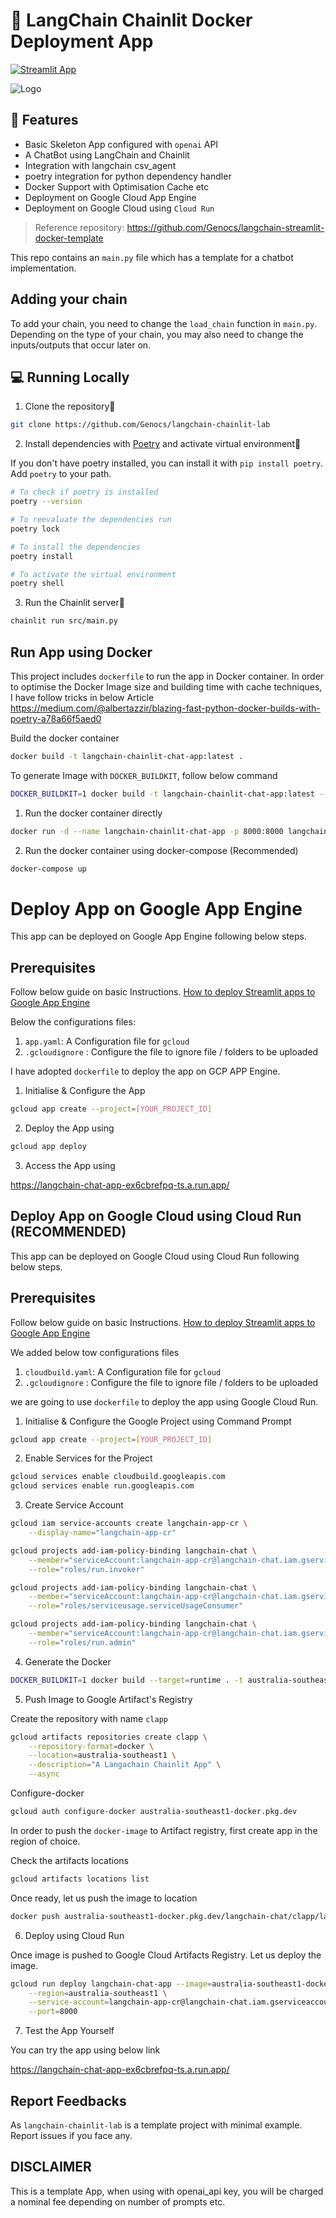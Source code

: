 📖 LangChain Chainlit Docker Deployment App
===========================================

[![Streamlit App](https://static.streamlit.io/badges/streamlit_badge_black_white.svg)](https://langchain-chainlit-lab.herokuapp.com/)


![Logo](./assets/genocs-library-logo.png?raw=true)


## 🔧 Features

- Basic Skeleton App configured with `openai` API
- A ChatBot using LangChain and Chainlit
- Integration with langchain csv_agent
- poetry integration for python dependency handler
- Docker Support with Optimisation Cache etc
- Deployment on Google Cloud App Engine
- Deployment on Google Cloud using `Cloud Run`

> Reference repository: https://github.com/Genocs/langchain-streamlit-docker-template

This repo contains an `main.py` file which has a template for a chatbot implementation.

## Adding your chain
To add your chain, you need to change the `load_chain` function in `main.py`.
Depending on the type of your chain, you may also need to change the inputs/outputs that occur later on.


## 💻 Running Locally

1. Clone the repository📂

```bash
git clone https://github.com/Genocs/langchain-chainlit-lab
```

2. Install dependencies with [Poetry](https://python-poetry.org/) and activate virtual environment🔨

If you don't have poetry installed, you can install it with `pip install poetry`.
Add `poetry` to your path.

```bash
# To check if poetry is installed
poetry --version

# To reevaluate the dependencies run
poetry lock

# To install the dependencies
poetry install

# To activate the virtual environment
poetry shell
```

3. Run the Chainlit server🚀

```bash
chainlit run src/main.py
```

Run App using Docker
--------------------
This project includes `dockerfile` to run the app in Docker container. In order to optimise the Docker Image
size and building time with cache techniques, I have follow tricks in below Article 
https://medium.com/@albertazzir/blazing-fast-python-docker-builds-with-poetry-a78a66f5aed0

Build the docker container

```bash
docker build -t langchain-chainlit-chat-app:latest .
```

To generate Image with `DOCKER_BUILDKIT`, follow below command

```bash
DOCKER_BUILDKIT=1 docker build -t langchain-chainlit-chat-app:latest --target=runtime .
```

1. Run the docker container directly 

```bash
docker run -d --name langchain-chainlit-chat-app -p 8000:8000 langchain-chainlit-chat-app 
```


2. Run the docker container using docker-compose (Recommended)

```bash
docker-compose up
```


Deploy App on Google App Engine
===============================

This app can be deployed on Google App Engine following below steps.

## Prerequisites

Follow below guide on basic Instructions.
[How to deploy Streamlit apps to Google App Engine](https://dev.to/whitphx/how-to-deploy-streamlit-apps-to-google-app-engine-407o)

Below the configurations files:

1. `app.yaml`: A Configuration file for `gcloud`
2. `.gcloudignore` : Configure the file to ignore file / folders to be uploaded

I have adopted `dockerfile` to deploy the app on GCP APP Engine.

1. Initialise & Configure the App

```bash
gcloud app create --project=[YOUR_PROJECT_ID]
```

2. Deploy the App using

```bash
gcloud app deploy
```

3. Access the App using 

https://langchain-chat-app-ex6cbrefpq-ts.a.run.app/


Deploy App on Google Cloud using Cloud Run (RECOMMENDED)
--------------------------------------------------------
This app can be deployed on Google Cloud using Cloud Run following below steps.

## Prerequisites

Follow below guide on basic Instructions.
[How to deploy Streamlit apps to Google App Engine](https://dev.to/whitphx/how-to-deploy-streamlit-apps-to-google-app-engine-407o)

We added below tow configurations files 

1. `cloudbuild.yaml`: A Configuration file for `gcloud`
2. `.gcloudignore` : Configure the file to ignore file / folders to be uploaded

we are going to use `dockerfile` to deploy the app using Google Cloud Run.

1. Initialise & Configure the Google Project using Command Prompt

```bash
gcloud app create --project=[YOUR_PROJECT_ID]
```

2. Enable Services for the Project

```bash
gcloud services enable cloudbuild.googleapis.com
gcloud services enable run.googleapis.com
```

3. Create Service Account

```bash
gcloud iam service-accounts create langchain-app-cr \
    --display-name="langchain-app-cr"

gcloud projects add-iam-policy-binding langchain-chat \
    --member="serviceAccount:langchain-app-cr@langchain-chat.iam.gserviceaccount.com" \
    --role="roles/run.invoker"

gcloud projects add-iam-policy-binding langchain-chat \
    --member="serviceAccount:langchain-app-cr@langchain-chat.iam.gserviceaccount.com" \
    --role="roles/serviceusage.serviceUsageConsumer"

gcloud projects add-iam-policy-binding langchain-chat \
    --member="serviceAccount:langchain-app-cr@langchain-chat.iam.gserviceaccount.com" \
    --role="roles/run.admin"
``` 

4. Generate the Docker

```bash
DOCKER_BUILDKIT=1 docker build --target=runtime . -t australia-southeast1-docker.pkg.dev/langchain-chat/clapp/langchain-chainlit-chat-app:latest
```

5. Push Image to Google Artifact's Registry

Create the repository with name `clapp`

```bash
gcloud artifacts repositories create clapp \
    --repository-format=docker \
    --location=australia-southeast1 \
    --description="A Langachain Chainlit App" \
    --async
```

Configure-docker 

```bash
gcloud auth configure-docker australia-southeast1-docker.pkg.dev
```

In order to push the `docker-image` to Artifact registry, first create app in the region of choice. 

Check the artifacts locations

```bash
gcloud artifacts locations list
```

Once ready, let us push the image to location

```bash
docker push australia-southeast1-docker.pkg.dev/langchain-chat/clapp/langchain-chainlit-chat-app:latest
```

6. Deploy using Cloud Run

Once image is pushed to Google Cloud Artifacts Registry. Let us deploy the image.

```bash
gcloud run deploy langchain-chat-app --image=australia-southeast1-docker.pkg.dev/langchain-chat/clapp/langchain-chainlit-chat-app:latest \
    --region=australia-southeast1 \
    --service-account=langchain-app-cr@langchain-chat.iam.gserviceaccount.com \
    --port=8000
```

7. Test the App Yourself

You can try the app using below link 

https://langchain-chat-app-ex6cbrefpq-ts.a.run.app/


## Report Feedbacks

As `langchain-chainlit-lab` is a template project with minimal example. Report issues if you face any. 

## DISCLAIMER

This is a template App, when using with openai_api key, you will be charged a nominal fee depending
on number of prompts etc.